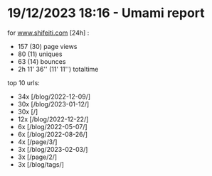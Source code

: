 # 19/12/2023 18:16 - Umami report
for www.shifeiti.com [24h] :

 - 157 (30) page views
 - 80 (11) uniques
 - 63 (14) bounces
 - 2h 11' 36'' (11' 11'') totaltime


top 10 urls:
 - 34x [/blog/2022-12-09/]
 - 30x [/blog/2023-01-12/]
 - 30x [/]
 - 12x [/blog/2022-12-22/]
 - 6x [/blog/2022-05-07/]
 - 6x [/blog/2022-08-26/]
 - 4x [/page/3/]
 - 3x [/blog/2023-02-03/]
 - 3x [/page/2/]
 - 3x [/blog/tags/]



